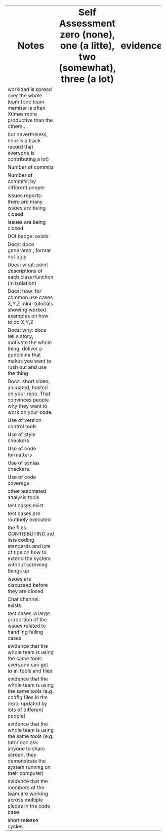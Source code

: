 <table border="0">
 <tr>
    <th><b style="font-size:30px">Notes</b></th>
    <th><b style="font-size:30px">Self Assessment zero (none), one (a litte), two (somewhat), three (a lot)</b></th>
    <th><b style="font-size:30px">evidence</b></th>
 </tr>
 <tr>
    <td>workload is spread over the whole team (one team member is often Xtimes more productive than the others...</td>
    <td></td>
    <td></td>
 </tr>
  <tr>
    <td>but nevertheless, here is a track record that everyone is contributing a lot)</td>
    <td></td>
    <td></td>
 </tr>
  <tr>
    <td>Number of commits</td>
    <td></td>
    <td></td>
 </tr>
  <tr>
    <td>Number of commits: by different people</td>
    <td></td>
    <td></td>
 </tr>
  <tr>
    <td>Issues reports: there are many issues are being closed</td>
    <td></td>
    <td></td>
  </tr>
  <tr>
    <td>Issues are being closed</td>
    <td></td>
    <td></td>
  </tr>  
  <tr>
    <td>DOI badge: exists</td>
    <td></td>
    <td></td>
 </tr>
 <tr>
    <td>Docs: doco generated , format not ugly</td>
    <td></td>
    <td></td>
 </tr>
 <tr>
    <td>Docs: what: point descriptions of each class/function (in isolation)</td>
    <td></td>
    <td></td>
 </tr>
 <tr>
    <td>Docs: how: for common use cases X,Y,Z mini-tutorials showing worked examples on how to do X,Y,Z</td>
    <td></td>
    <td></td>
 </tr>
 <tr>
    <td>Docs: why: docs tell a story, motivate the whole thing, deliver a punchline that makes you want to rush out and use the thing</td>
    <td></td>
    <td></td>
 </tr>
 <tr>
    <td>Docs: short video, animated, hosted on your repo. That convinces people why they want to work on your code.</td>
    <td></td>
    <td></td>
 </tr>
 <tr>
    <td>Use of version control tools</td>
    <td></td>
    <td></td>
 </tr>
  <tr>
    <td>Use of style checkers</td>
    <td></td>
    <td></td>
 </tr>
 <tr>
    <td>Use of code formatters</td>
    <td></td>
    <td></td>
 </tr>
 <tr>
    <td>Use of syntax checkers.</td>
    <td></td>
    <td></td>
 </tr>
 <tr>
    <td>Use of code coverage</td>
    <td></td>
    <td></td>
 </tr>
 <tr>
    <td>other automated analysis tools</td>
    <td></td>
    <td></td>
 </tr>
 <tr>
    <td>test cases exist</td>
    <td></td>
    <td></td>
 </tr>
  <tr>
    <td>test cases are routinely executed</td>
    <td></td>
    <td></td>
 </tr>
  <tr>
    <td>the files CONTRIBUTING.md lists coding standards and lots of tips on how to extend the system without screwing things up</td>
    <td></td>
    <td></td>
 </tr>
 <tr>
    <td>issues are discussed before they are closed</td>
    <td></td>
    <td></td>
 </tr>
 <tr>
    <td>Chat channel: exists</td>
    <td></td>
    <td></td>
 </tr>
 <tr>
    <td>test cases:.a large proportion of the issues related to handling failing cases</td>
    <td></td>
    <td></td>
 </tr>
 <tr>
    <td>evidence that the whole team is using the same tools: everyone can get to all tools and files</td>
    <td></td>
    <td></td>
 </tr>
 <tr>
    <td>evidence that the whole team is using the same tools (e.g. config files in the repo, updated by lots of different people)</td>
    <td></td>
    <td></td>
 </tr>
 <tr>
    <td>evidence that the whole team is using the same tools (e.g. tutor can ask anyone to share screen, they demonstrate the system running on their computer)</td>
    <td></td>
    <td></td>
 </tr>
 <tr>
    <td>evidence that the members of the team are working across multiple places in the code base</td>
    <td></td>
    <td></td>
 </tr>
 <tr>
    <td>short release cycles</td>
    <td></td>
    <td></td>
 </tr>
</table>
